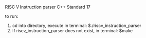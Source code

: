 RISC V Instruction parser
C++ Standard 17

to run:
1. cd into directory, execute in terminal: $./riscv_instruction_parser
2. If riscv_instruction_parser does not exist, in terminal: $make
